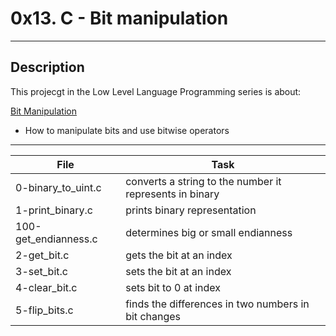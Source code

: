 # 0x13. C - Bit manipulation
---
## Description

This projecgt in the Low Level Language Programming series is about:

[Bit Manipulation](https://www.eskimo.com/~scs/cclass/int/sx4ab.html)
* How to manipulate bits and use bitwise operators

---
File|Task
---|---
0-binary_to_uint.c | converts a string to the number it represents in binary
1-print_binary.c | prints binary representation
100-get_endianness.c | determines big or small endianness
2-get_bit.c | gets the bit at an index
3-set_bit.c | sets the bit at an index
4-clear_bit.c | sets bit to 0 at index
5-flip_bits.c | finds the differences in two numbers in bit changes

